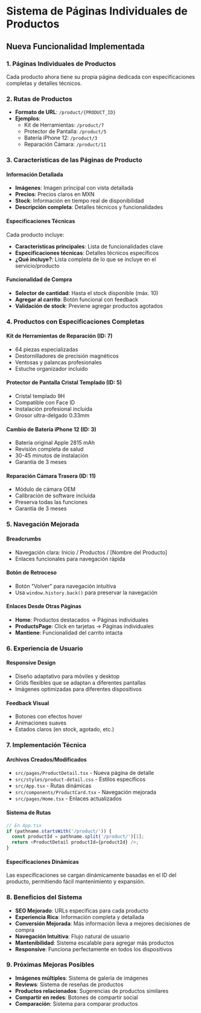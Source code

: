 # Sistema de Páginas Individuales de Productos

## Nueva Funcionalidad Implementada

### 1. Páginas Individuales de Productos
Cada producto ahora tiene su propia página dedicada con especificaciones completas y detalles técnicos.

### 2. Rutas de Productos
- **Formato de URL**: `/product/{PRODUCT_ID}`
- **Ejemplos**:
  - Kit de Herramientas: `/product/7`
  - Protector de Pantalla: `/product/5`
  - Batería iPhone 12: `/product/3`
  - Reparación Cámara: `/product/11`

### 3. Características de las Páginas de Producto

#### Información Detallada
- **Imágenes**: Imagen principal con vista detallada
- **Precios**: Precios claros en MXN
- **Stock**: Información en tiempo real de disponibilidad
- **Descripción completa**: Detalles técnicos y funcionalidades

#### Especificaciones Técnicas
Cada producto incluye:
- **Características principales**: Lista de funcionalidades clave
- **Especificaciones técnicas**: Detalles técnicos específicos
- **¿Qué incluye?**: Lista completa de lo que se incluye en el servicio/producto

#### Funcionalidad de Compra
- **Selector de cantidad**: Hasta el stock disponible (máx. 10)
- **Agregar al carrito**: Botón funcional con feedback
- **Validación de stock**: Previene agregar productos agotados

### 4. Productos con Especificaciones Completas

#### Kit de Herramientas de Reparación (ID: 7)
- 64 piezas especializadas
- Destornilladores de precisión magnéticos
- Ventosas y palancas profesionales
- Estuche organizador incluido

#### Protector de Pantalla Cristal Templado (ID: 5)
- Cristal templado 9H
- Compatible con Face ID
- Instalación profesional incluida
- Grosor ultra-delgado 0.33mm

#### Cambio de Batería iPhone 12 (ID: 3)
- Batería original Apple 2815 mAh
- Revisión completa de salud
- 30-45 minutos de instalación
- Garantía de 3 meses

#### Reparación Cámara Trasera (ID: 11)
- Módulo de cámara OEM
- Calibración de software incluida
- Preserva todas las funciones
- Garantía de 3 meses

### 5. Navegación Mejorada

#### Breadcrumbs
- Navegación clara: Inicio / Productos / [Nombre del Producto]
- Enlaces funcionales para navegación rápida

#### Botón de Retroceso
- Botón "Volver" para navegación intuitiva
- Usa `window.history.back()` para preservar la navegación

#### Enlaces Desde Otras Páginas
- **Home**: Productos destacados → Páginas individuales
- **ProductsPage**: Click en tarjetas → Páginas individuales
- **Mantiene**: Funcionalidad del carrito intacta

### 6. Experiencia de Usuario

#### Responsive Design
- Diseño adaptativo para móviles y desktop
- Grids flexibles que se adaptan a diferentes pantallas
- Imágenes optimizadas para diferentes dispositivos

#### Feedback Visual
- Botones con efectos hover
- Animaciones suaves
- Estados claros (en stock, agotado, etc.)

### 7. Implementación Técnica

#### Archivos Creados/Modificados
- `src/pages/ProductDetail.tsx` - Nueva página de detalle
- `src/styles/product-detail.css` - Estilos específicos
- `src/App.tsx` - Rutas dinámicas
- `src/components/ProductCard.tsx` - Navegación mejorada
- `src/pages/Home.tsx` - Enlaces actualizados

#### Sistema de Rutas
```typescript
// En App.tsx
if (pathname.startsWith('/product/')) {
  const productId = pathname.split('/product/')[1];
  return <ProductDetail productId={productId} />;
}
```

#### Especificaciones Dinámicas
Las especificaciones se cargan dinámicamente basadas en el ID del producto, permitiendo fácil mantenimiento y expansión.

### 8. Beneficios del Sistema

- **SEO Mejorado**: URLs específicas para cada producto
- **Experiencia Rica**: Información completa y detallada
- **Conversión Mejorada**: Más información lleva a mejores decisiones de compra
- **Navegación Intuitiva**: Flujo natural de usuario
- **Mantenibilidad**: Sistema escalable para agregar más productos
- **Responsive**: Funciona perfectamente en todos los dispositivos

### 9. Próximas Mejoras Posibles

- **Imágenes múltiples**: Sistema de galería de imágenes
- **Reviews**: Sistema de reseñas de productos
- **Productos relacionados**: Sugerencias de productos similares
- **Compartir en redes**: Botones de compartir social
- **Comparación**: Sistema para comparar productos
